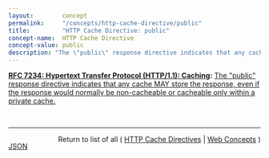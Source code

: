 ```yaml
---
layout:        concept
permalink:     "/concepts/http-cache-directive/public"
title:         "HTTP Cache Directive: public"
concept-name:  HTTP Cache Directive
concept-value: public
description: "The \"public\" response directive indicates that any cache MAY store the response, even if the response would normally be non-cacheable or cacheable only within a private cache."
---
```


**[RFC 7234: Hypertext Transfer Protocol (HTTP/1.1): Caching](/specs/IETF/RFC/7234 "The Hypertext Transfer Protocol (HTTP) is an application-level protocol for distributed, collaborative, hypertext information systems. This document defines requirements on HTTP caches and the associated header fields that control cache behavior or indicate cacheable response messages."):** [The "public" response directive indicates that any cache MAY store the response, even if the response would normally be non-cacheable or cacheable only within a private cache.](http://tools.ietf.org/html/rfc7234#section-5.2.2.5 "Read documentation for HTTP Cache Directive &#34;public&#34;")

<br/>
<hr/>

<p style="float : left"><a href="./public.json" title="JSON representing this particular Web Concept value">JSON</a></p>
<p style="text-align: right">Return to list of all ( <a href="../http-cache-directive/">HTTP Cache Directives</a> | <a href="../">Web Concepts</a> )</p>
